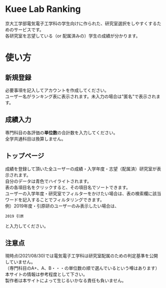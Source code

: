 # Kuee Lab Ranking
京大工学部電気電子工学科の学生向けに作られた、研究室選択をしやすくするためのサービスです。  
各研究室を志望している（or 配属済みの）学生の成績が分かります。  

# 使い方
## 新規登録
必要事項を記入してアカウントを作成してください。  
ユーザー名がランキング表に表示されます。未入力の場合は"匿名"で表示されます。   


## 成績入力
専門科目の各評価の<strong>単位数</strong>の合計数を入力してください。  
全学共通科目は換算しません。  

## トップページ
成績を登録して頂いた全ユーザーの成績・入学年度・志望（配属済）研究室が表示されます。  
自分のデータは青色でハイライトされます。  
表の各項目名をクリックすると、その項目名でソートできます。  
ユーザーの入学年度・研究室でフィルターをかけたい場合は、表の検索欄に該当ワードを記入することでフィルタリングできます。  
例）2019年度・引原研のユーザーのみ表示したい場合は、 
```
2019 引原
```
と入力してください。

## 注意点
現時点(2021/08/30)では電気電子工学科は研究室配属のための判定基準を公開していません。  
（専門科目のA+、A、B・・・の単位数の順で選んでいるという噂はあります）  
本サイトの情報は参考程度として下さい。  
製作者は本サイトによって生じるいかなる責任も負いません。